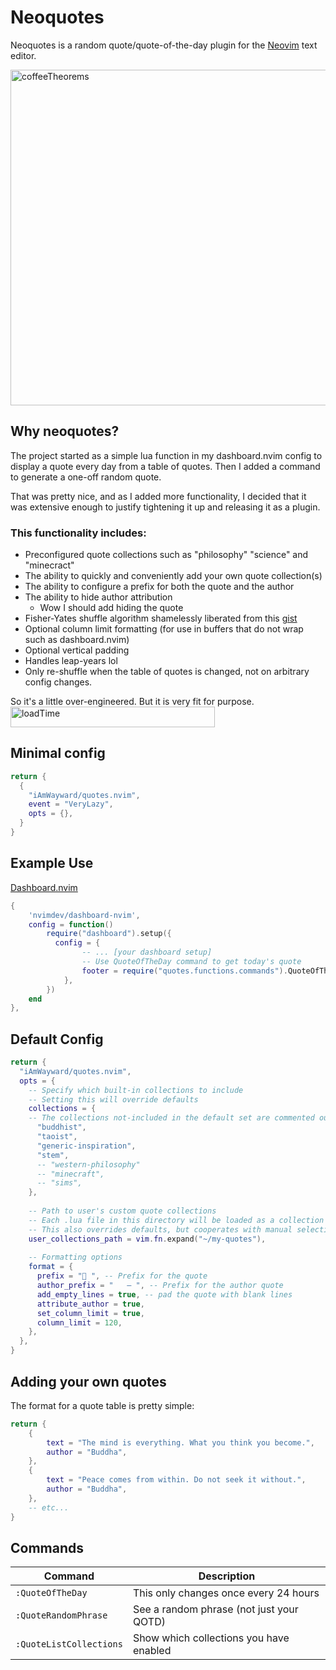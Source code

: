 # Neoquotes
Neoquotes is a random quote/quote-of-the-day plugin for the [Neovim](https://github.com/neovim/neovim) text editor. 

<img width="1145" height="537" alt="coffeeTheorems" src="https://github.com/user-attachments/assets/9d6ea4dc-39fc-4800-a49a-cb4a61861672" />

## Why neoquotes?
The project started as a simple lua function in my dashboard.nvim config to display a quote every day from a table of quotes. Then I added a command to generate a one-off random quote. 

That was pretty nice, and as I added more functionality, I decided that it was extensive enough to justify tightening it up and releasing it as a plugin. 

### This functionality includes:
* Preconfigured quote collections such as "philosophy" "science" and "minecract"
* The ability to quickly and conveniently add your own quote collection(s)
* The ability to configure a prefix for both the quote and the author
* The ability to hide author attribution 
    * Wow I should add hiding the quote
* Fisher-Yates shuffle algorithm shamelessly liberated from this [gist](https://gist.github.com/Uradamus/10323382)
* Optional column limit formatting (for use in buffers that do not wrap such as dashboard.nvim)
* Optional vertical padding
* Handles leap-years lol
* Only re-shuffle when the table of quotes is changed, not on arbitrary config changes.

So it's a little over-engineered. But it is very fit for purpose.
<img width="327" height="33" alt="loadTime" src="https://github.com/user-attachments/assets/b581f54c-64f8-4ca5-99eb-3f3124772ff6" />

## Minimal config
```lua
return {
  {
    "iAmWayward/quotes.nvim",
    event = "VeryLazy",
    opts = {},
  }
}
```

## Example Use
[Dashboard.nvim](https://github.com/nvimdev/dashboard-nvim)
```lua
{  
    'nvimdev/dashboard-nvim',
    config = function()
        require("dashboard").setup({
          config = {
                -- ... [your dashboard setup]
                -- Use QuoteOfTheDay command to get today's quote
                footer = require("quotes.functions.commands").QuoteOfTheDay(),
            }, 
        })
    end
},
```

## Default Config
```lua
return {
  "iAmWayward/quotes.nvim",
  opts = {
    -- Specify which built-in collections to include
    -- Setting this will override defaults
    collections = {
    -- The collections not-included in the default set are commented out here
      "buddhist",
      "taoist",
      "generic-inspiration",
      "stem",
      -- "western-philosophy"
      -- "minecraft", 
      -- "sims",
    },
    
    -- Path to user's custom quote collections
    -- Each .lua file in this directory will be loaded as a collection
    -- This also overrides defaults, but cooperates with manual selections
    user_collections_path = vim.fn.expand("~/my-quotes"), 
    
    -- Formatting options
    format = {
      prefix = "💭 ", -- Prefix for the quote
      author_prefix = "   — ", -- Prefix for the author quote
      add_empty_lines = true, -- pad the quote with blank lines
      attribute_author = true,
      set_column_limit = true,
      column_limit = 120,
    },
  },
}
```


## Adding your own quotes
The format for a quote table is pretty simple:

```lua
return {
    {
        text = "The mind is everything. What you think you become.",
        author = "Buddha",
    },
    {
        text = "Peace comes from within. Do not seek it without.",
        author = "Buddha",
    },
    -- etc...
}
```

## Commands
| Command               | Description                              |
|-----------------------|------------------------------------------|
| `:QuoteOfTheDay`      | This only changes once every 24 hours    |
| `:QuoteRandomPhrase`  | See a random phrase (not just your QOTD) |
| `:QuoteListCollections` | Show which collections you have enabled |




